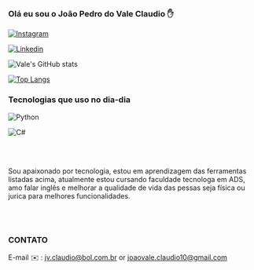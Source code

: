 ### Olá eu sou o João Pedro do Vale Claudio ✋

[![Instagram](https://img.shields.io/badge/Instagram-E4405F?style=for-the-badge&logo=instagram&logoColor=white)](https://www.instagram.com/valejoaopedrodo/)

[![Linkedin](https://img.shields.io/badge/LinkedIn-0077B5?style=for-the-badge&logo=linkedin&logoColor=white)](https://www.linkedin.com/in/jo%C3%A3o-pedro-do-vale-claudio-9bab01266/)

![Vale's GitHub stats](https://github-readme-stats.vercel.app/api?username=Imjaopedro&show_icons=true&theme=dracula)


[![Top Langs](https://github-readme-stats.vercel.app/api/top-langs/?username=Imjaopedro)](https://github.com/Imjaopedro/github-readme-stats)

### Tecnologias que uso no dia-dia
![Python](https://img.shields.io/badge/Python-14354C?style=for-the-badge&logo=python&logoColor=white)

![C#](https://img.shields.io/badge/C%23-239120?style=for-the-badge&logo=c-sharp&logoColor=white)



<br>
<br>

Sou apaixonado por tecnologia, estou em aprendizagem das ferramentas listadas acima, atualmente estou cursando faculdade tecnologa em ADS, amo falar inglês e melhorar a qualidade de vida das pessas seja física ou jurica para melhores funcionalidades.

<br>
<br>

### CONTATO 
E-mail ✉️ : jv.claudio@bol.com.br or joaovale.claudio10@gmail.com
